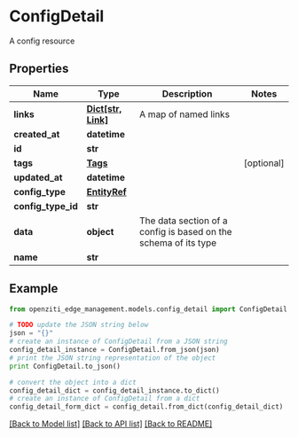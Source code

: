 # ConfigDetail

A config resource

## Properties
Name | Type | Description | Notes
------------ | ------------- | ------------- | -------------
**links** | [**Dict[str, Link]**](Link.md) | A map of named links | 
**created_at** | **datetime** |  | 
**id** | **str** |  | 
**tags** | [**Tags**](Tags.md) |  | [optional] 
**updated_at** | **datetime** |  | 
**config_type** | [**EntityRef**](EntityRef.md) |  | 
**config_type_id** | **str** |  | 
**data** | **object** | The data section of a config is based on the schema of its type | 
**name** | **str** |  | 

## Example

```python
from openziti_edge_management.models.config_detail import ConfigDetail

# TODO update the JSON string below
json = "{}"
# create an instance of ConfigDetail from a JSON string
config_detail_instance = ConfigDetail.from_json(json)
# print the JSON string representation of the object
print ConfigDetail.to_json()

# convert the object into a dict
config_detail_dict = config_detail_instance.to_dict()
# create an instance of ConfigDetail from a dict
config_detail_form_dict = config_detail.from_dict(config_detail_dict)
```
[[Back to Model list]](../README.md#documentation-for-models) [[Back to API list]](../README.md#documentation-for-api-endpoints) [[Back to README]](../README.md)


